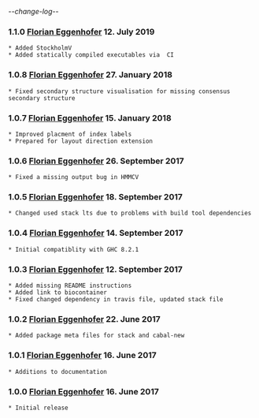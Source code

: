 -*-change-log-*-
### 1.1.0 [Florian Eggenhofer](mailto:egg@informatik.uni-freiburg.de) 12. July 2019

	* Added StockholmV
	* Added statically compiled executables via  CI

### 1.0.8 [Florian Eggenhofer](mailto:egg@informatik.uni-freiburg.de) 27. January 2018

	* Fixed secondary structure visualisation for missing consensus
	secondary structure

### 1.0.7 [Florian Eggenhofer](mailto:egg@informatik.uni-freiburg.de) 15. January 2018
	* Improved placment of index labels
	* Prepared for layout direction extension

### 1.0.6 [Florian Eggenhofer](mailto:egg@informatik.uni-freiburg.de) 26. September 2017

	* Fixed a missing output bug in HMMCV

### 1.0.5 [Florian Eggenhofer](mailto:egg@informatik.uni-freiburg.de) 18. September 2017

	* Changed used stack lts due to problems with build tool dependencies

### 1.0.4 [Florian Eggenhofer](mailto:egg@informatik.uni-freiburg.de) 14. September 2017
	* Initial compatiblity with GHC 8.2.1

### 1.0.3 [Florian Eggenhofer](mailto:egg@informatik.uni-freiburg.de) 12. September 2017

	* Added missing README instructions
	* Added link to biocontainer
	* Fixed changed dependency in travis file, updated stack file

### 1.0.2 [Florian Eggenhofer](mailto:egg@informatik.uni-freiburg.de) 22. June 2017

	* Added package meta files for stack and cabal-new

### 1.0.1 [Florian Eggenhofer](mailto:egg@informatik.uni-freiburg.de) 16. June 2017

	* Additions to documentation

### 1.0.0 [Florian Eggenhofer](mailto:egg@informatik.uni-freiburg.de) 16. June 2017

	* Initial release
